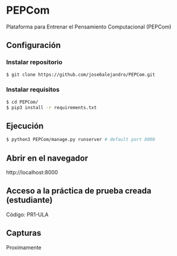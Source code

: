 # PEPCom
Plataforma para Entrenar el Pensamiento Computacional (PEPCom)

## Configuración
### Instalar repositorio
```bash
$ git clone https://github.com/jose6alejandro/PEPCom.git
```
### Instalar requisitos
```bash
$ cd PEPCom/
$ pip3 install -r requirements.txt
```
## Ejecución
```bash
$ python3 PEPCom/manage.py runserver # default port 8000
```
## Abrir en el navegador 
http://localhost:8000

## Acceso a la práctica de prueba creada (estudiante)
Código: PR1-ULA

## Capturas
Proximamente


